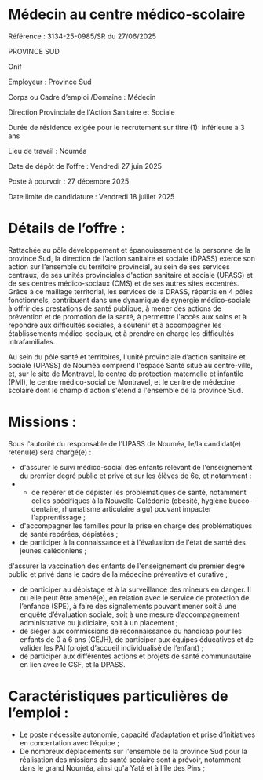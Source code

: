 
# Médecin au centre médico-scolaire

Référence : 3134-25-0985/SR du 27/06/2025

PROVINCE SUD

Onif



Employeur : Province Sud

Corps ou Cadre d’emploi /Domaine : Médecin

Direction Provinciale de l'Action Sanitaire et Sociale

Durée de résidence exigée pour le recrutement sur titre (1): inférieure à 3 ans

Lieu de travail : Nouméa

Date de dépôt de l’offre : Vendredi 27 juin 2025

Poste à pourvoir : 27 décembre 2025

Date limite de candidature : Vendredi 18 juillet 2025

# Détails de l’offre :

Rattachée au pôle développement et épanouissement de la personne de la province Sud, la direction de l’action sanitaire et sociale (DPASS) exerce son action sur l’ensemble du territoire provincial, au sein de ses services centraux, de ses unités provinciales d'action sanitaire et sociale (UPASS) et de ses centres médico-sociaux (CMS) et de ses autres sites excentrés. Grâce à ce maillage territorial, les services de la DPASS, répartis en 4 pôles fonctionnels, contribuent dans une dynamique de synergie médico-sociale à offrir des prestations de santé publique, à mener des actions de prévention et de promotion de la santé, à permettre l'accès aux soins et à répondre aux difficultés sociales, à soutenir et à accompagner les établissements médico-sociaux, et à prendre en charge les difficultés intrafamiliales.

Au sein du pôle santé et territoires, l'unité provinciale d’action sanitaire et sociale (UPASS) de Nouméa comprend l'espace Santé situé au centre-ville, et, sur le site de Montravel, le centre de protection maternelle et infantile (PMI), le centre médico-social de Montravel, et le centre de médecine scolaire dont le champ d'action s'étend à l'ensemble de la province Sud.

# Missions :

Sous l'autorité du responsable de l'UPASS de Nouméa, le/la candidat(e) retenu(e) sera chargé(e) :

- d'assurer le suivi médico-social des enfants relevant de l'enseignement du premier degré public et privé et sur les élèves de 6e, et notamment :
- - de repérer et de dépister les problématiques de santé, notamment celles spécifiques à la Nouvelle-Calédonie (obésité, hygiène bucco-dentaire, rhumatisme articulaire aigu) pouvant impacter l'apprentissage ;
- d'accompagner les familles pour la prise en charge des problématiques de santé repérées, dépistées ;
- de participer à la connaissance et à l'évaluation de l'état de santé des jeunes calédoniens ;

d'assurer la vaccination des enfants de l'enseignement du premier degré public et privé dans le cadre de la médecine préventive et curative ;
- de participer au dépistage et à la surveillance des mineurs en danger. Il ou elle peut être amené(e), en relation avec le service de protection de l’enfance (SPE), à faire des signalements pouvant mener soit à une enquête d’évaluation sociale, soit à une mesure d’accompagnement administrative ou judiciaire, soit à un placement ;
- de siéger aux commissions de reconnaissance du handicap pour les enfants de 0 à 6 ans (CEJH), de participer aux équipes éducatives et de valider les PAI (projet d’accueil individualisé de l’enfant) ;
- de participer aux différentes actions et projets de santé communautaire en lien avec le CSF, et la DPASS.

# Caractéristiques particulières de l’emploi :

- Le poste nécessite autonomie, capacité d’adaptation et prise d’initiatives en concertation avec l’équipe ;
- De nombreux déplacements sur l'ensemble de la province Sud pour la réalisation des missions de santé scolaire sont à prévoir, notamment dans le grand Nouméa, ainsi qu'à Yaté et à l'île des Pins ;

